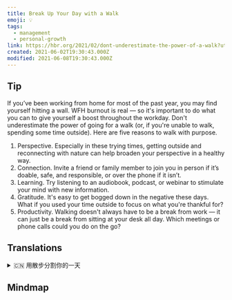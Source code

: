 ```yaml
---
title: Break Up Your Day with a Walk
emoji: 💡
tags:
  - management
  - personal-growth
link: https://hbr.org/2021/02/dont-underestimate-the-power-of-a-walk?utm_medium=email&utm_source=newsletter_daily&utm_campaign=mtod_notactsubs
created: 2021-06-02T19:30:43.000Z
modified: 2021-06-08T19:30:43.000Z
---
```


## Tip

If you’ve been working from home for most of the past year, you may find yourself hitting a wall. WFH burnout is real — so it's important to do what you can to give yourself a boost throughout the workday. Don't underestimate the power of going for a walk (or, if you're unable to walk, spending some time outside). Here are five reasons to walk with purpose.

1. Perspective. Especially in these trying times, getting outside and reconnecting with nature can help broaden your perspective in a healthy way.
2. Connection. Invite a friend or family member to join you in person if it’s doable, safe, and responsible, or over the phone if it isn’t.
3. Learning. Try listening to an audiobook, podcast, or webinar to stimulate your mind with new information.
4. Gratitude. It's easy to get bogged down in the negative these days. What if you used your time outside to focus on what you're thankful for?
5. Productivity. Walking doesn't always have to be a break from work — it can just be a break from sitting at your desk all day. Which meetings or phone calls could you do on the go?

## Translations

<details>
   <summary>🇨🇳 用散步分割你的一天</summary>

在去年的大部分时间， 如果你都在家工作，你可能会发现自己遇到了瓶颈。在家工作倦怠是真实存在的，所以你必须尽在工作日里尽可能多地给自己一个激励。别小看行走的力量(或者，如果你不能行走，那也花些时间在户外)。以下是有目的行走的 5 个理由。

1. 观点。特别是在这样的困难时期，走出家门，回归自然，能以一种健康的方式开阔眼界。
2. 联系。如果可行、安全、负责任的话，请亲自邀请朋友或家人加入;如果不可行，请通过电话邀请。
3. 学习。尝试去听一些有声书、播客或网络讲座，用新的信息来刺激你的大脑。
4. 感恩。如今，我们很容易陷入消极的状态。 如果你把时间花在户外，专注于你所感激的事情上呢?
5. 生产力。散步并不一定是工作之余的消遣——它也可以是整天坐在办公桌前的休息时间。你可以在在路上参加哪些会议或打电话?

</details>

## Mindmap
